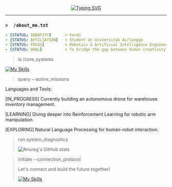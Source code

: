 <p align="center">
  <a href="https://github.com/maamonnn">
    <img src="https://readme-typing-svg.herokuapp.com?font=Fira+Code&size=22&pause=1000&color=00FF00&center=true&width=500&lines=%3E+Booting+Ferdi's+Profile...;%3E+Executing+command%3A+whoami;%3E+Welcome!+I'm+Ferdi%2C+the+human+behind+this+terminal." alt="Typing SVG" />
  </a>
</p>

---

### `>  /about_me.txt`
```yaml
- [STATUS: IDENTITY]      > Ferdi
- [STATUS: AFFILIATION]   > Student at Universitas Airlangga
- [STATUS: FOCUS]         > Robotics & Artificial Intelligence Engineering
- [STATUS: GOAL]          > To bridge the gap between human creativity and machine intelligence.
```
> ls /core_systems
> 
[![My Skills](https://skillicons.dev/icons?i=python,c,cpp,javascript,nodejs,react,express&theme=light)](https://skillicons.dev)
> query --active_missions

Languages and Tools:

[IN_PROGRESS] Currently building an autonomous drone for warehouse inventory management.

[LEARNING] Diving deeper into Reinforcement Learning for robotic arm manipulation.

[EXPLORING] Natural Language Processing for human-robot interaction.

> run system_diagnostics
>
> ![Anurag's GitHub stats](https://github-readme-stats.vercel.app/api?username=maamonnn&show_icons=true&theme=dark)

> initiate --connection_protocol
>
> Let's connect and build the future together!
>
> [![My Skills](https://skillicons.dev/icons?i=gmail,linkedin&theme=dark)](https://skillicons.dev)



